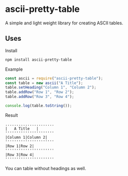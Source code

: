 # ascii-pretty-table

A simple and light weight library for creating ASCII tables.

## Uses

Install

```bash
npm install ascii-pretty-table
```

Example

```js
const ascii = require("ascii-pretty-table");
const table = new ascii("A Title");
table.setHeading("Column 1", "Column 2");
table.addRow("Row 1", "Row 2");
table.addRow("Row 3", "Row 4");

console.log(table.toString());
```

Result

```ascii
......................
|   A Title   |
''''''''''''''''''''''
|Column 1|Column 2|
''''''''''''''''''''''
|Row 1|Row 2|
''''''''''''''''''''''
|Row 3|Row 4|
''''''''''''''''''''''
```

You can table without headings as well.
